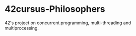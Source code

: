 # 42cursus-Philosophers
42's project on concurrent programming, multi-threading and multiprocessing.
